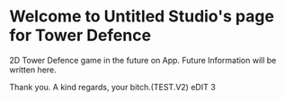 # Welcome to Untitled Studio's page for Tower Defence
2D Tower Defence game in the future on App.
Future Information will be written here.


Thank you.
A kind regards, your bitch.(TEST.V2) eDIT 3
